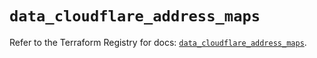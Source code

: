 # `data_cloudflare_address_maps`

Refer to the Terraform Registry for docs: [`data_cloudflare_address_maps`](https://registry.terraform.io/providers/cloudflare/cloudflare/5.7.0/docs/data-sources/address_maps).
